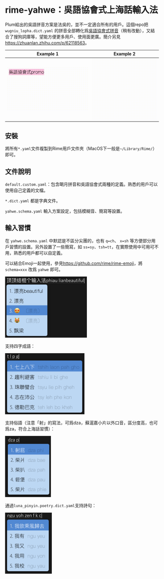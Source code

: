 # rime-yahwe：吳語協會式上海話輸入法

Plum給出的吳語拼音方案是法吳的，並不一定適合所有的用戶。這個repo把 `wugniu_lopha.dict.yaml` 的拼音全部轉化爲[吳語協會式拼音](<http://wu-chinese.com/romanization/>)（稍有改動），又結合了搜狗詞庫等，望能方便更多用戶、使用面更廣。簡介另見<https://zhuanlan.zhihu.com/p/62118563>。

| Example 1                                                    | Example 2                                                    |
| ------------------------------------------------------------ | ------------------------------------------------------------ |
| ![示例1](https://github.com/edward-martyr/Rime-Yahwe/blob/master/images/gifsample2.gif) | ![示例2](https://github.com/edward-martyr/Rime-Yahwe/blob/master/images/gifsample1.gif) |

## 安裝

將所有`*.yaml`文件複製到Rime用戶文件夾（MacOS下一般是`~/Library/Rime/`）即可。

## 文件說明

`default.custom.yaml`：包含朙月拼音和吳語協會式兩種的定義。熟悉的用戶可以使用自己定義的文檔。

`*.dict.yaml` 都是字典文件。

`yahwe.schema.yaml` 輸入方案設定，包括模糊音、簡寫等設置。

## 輸入習慣

在 `yahwe.schema.yaml` 中默認是不區分尖團的，也有 `q=ch`、 `x=sh` 等方便部分用戶習慣的設置。另外設置了一些簡寫，如 `ss=sy`、`tsh=tt`，在實際使用中可用可不用，熟悉的用戶都可以自定義。

可以結合Emoji一起使用，參見<https://github.com/rime/rime-emoji>，將 `schema=xxx` 改爲 `yahwe` 即可。

<img src="https://github.com/edward-martyr/Rime-Yahwe/blob/master/images/example.png" alt="示例" height="200"/>

支持四字成語：

<img src="https://github.com/edward-martyr/Rime-Yahwe/blob/master/images/chengyu.png" alt="成語" height="200"/>

支持俗語（注意「射」的寫法，可爲dza，蘇滬嘉小片以外口音，區分度高，也可爲za，符合上海話習慣）：

<img src="https://github.com/edward-martyr/Rime-Yahwe/blob/master/images/idiom.png" alt="俗語" height="200"/>

通過`luna_pinyin.poetry.dict.yaml`支持詩句：

<img src="https://github.com/edward-martyr/Rime-Yahwe/blob/master/images/poetry.png" alt="詩句" height="200"/>
